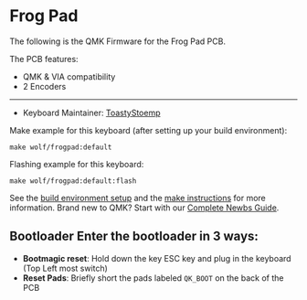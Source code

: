 # Frog Pad

The following is the QMK Firmware for the Frog Pad PCB.

The PCB features:
* QMK & VIA compatibility
* 2 Encoders

---

* Keyboard Maintainer: [ToastyStoemp](https://github.com/ToastyStoemp)

Make example for this keyboard (after setting up your build environment):

    make wolf/frogpad:default

Flashing example for this keyboard:

    make wolf/frogpad:default:flash

See the [build environment setup](https://docs.qmk.fm/#/getting_started_build_tools) and the [make instructions](https://docs.qmk.fm/#/getting_started_make_guide) for more information. Brand new to QMK? Start with our [Complete Newbs Guide](https://docs.qmk.fm/#/newbs).

## Bootloader Enter the bootloader in 3 ways: 
* **Bootmagic reset**: Hold down the key ESC key and plug in the keyboard (Top Left most switch)
* **Reset Pads**: Briefly short the pads labeled `QK_BOOT` on the back of the PCB
